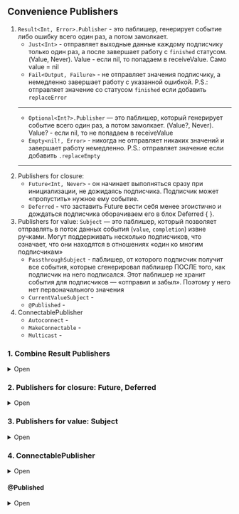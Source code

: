 ## Convenience Publishers

1. `Result<Int, Error>.Publisher` - это паблишер, генерирует событие либо ошибку всего один раз, а потом замолкает.
    + `Just<Int>` -  отправляет выходные данные каждому подписчику только один раз, а после завершает работу с `finished` статусом. (Value, Never). Value - если nil, то попадаем в receiveValue. Само value = nil
    * `Fail<Output, Failure>` - не отправляет значения подписчику, а немедленно завершает работу с указанной ошибкой. P.S.: отправляет значение со статусом `finished` если добавить `replaceError`
    ---
    + `Optional<Int?>.Publisher` — это паблишер, который генерирует событие всего один раз, а потом замолкает. (Value?, Never). Value? - если nil, то не попадаем в receiveValue
    + `Empty<nil!, Error>` - никогда не отправляет никаких значений и завершает работу немедленно. P.S.: отправляет значение если добавить `.replaceEmpty`
    ---
2. Publishers for closure:
    + `Future<Int, Never>` - он начинает выполняться сразу при инициализации, не дожидаясь подписчика. Подписчик может «пропустить» нужное ему событие.
    + `Deferred` - что заставить Future вести себя менее эгоистично и дождаться подписчика оборачиваем его в блок Deferred { }.
3. Publishers for value: `Subject` — это паблишер, который позволяет отправлять в поток данных события (`value`, `completion`) извне ручками. Могут поддерживать несколько подписчиков, что означает, что они находятся в отношениях «один ко многим подписчикам»
    + `PassthroughSubject` - паблишер, от которого подписчик получит все события, которые сгенерировал паблишер ПОСЛЕ того, как подписчик на него подписался. Этот паблишер не хранит события для подписчиков — «отправил и забыл». Поэтому у него нет первоначального значения
    + `CurrentValueSubject` - 
    + `@Published` - 
4. ConnectablePublisher
    + `Autoconnect` - 
    + `MakeConnectable` - 
    + `Multicast` - 
    
### 1. Combine Result Publishers

<details><summary>Open</summary>
<p>

<details><summary>Result</summary>
<p>

Result — это паблишер, который генерирует событие либо ошибку. Генерация результата происходит всего 1 раз, после чего паблишер замолкает.

```swift
enum ResultError: Error {
    case testError
}
let error: ResultError = .testError
let value = 10
var result: Result<Int, Error> = .failure(error)
let resultPublisher: Result<Int, Error>.Publisher = result.publisher
resultPublisher
    .sink(
        receiveCompletion: { completion in
            switch completion {
            case .finished:
                print("completion status: \(completion)")
            case .failure(let error):
                print("recieved error: \(error)")
            }
        }, receiveValue: { value in
            print("received value: \(value)")
        }
    )
```

Консоль:

```swift
recieved error: testError
```

Если изменим `var result: Result<Int, Error> = .success(value)`, то консоль:
```swift
received value: 10 
completion status: finished
```

</p>
</details>

---

<details><summary>Just</summary>
<p>

У Just есть несколько особенностей. Во-первых, он всегда генерирует событие (в отличие от опционала). Например, если в качестве output мы поставим опциональный String, а остальной код оставим как есть, то в консоли увидим следующее:

```swift
let stringPublisher: Just<String?> = Just(nil)

stringPublisher
    .sink(
        receiveCompletion: { completion in
            print("completion status: \(completion)")
        }, receiveValue: { value in
            print("recieved value: \(value)")
        }
    )
```

Консоль:

```swift
recieved value: nil
completion status: finished
```

Второй особенностью Just является то, что его тип ошибки — Never, то есть он никогда не может завершиться с ошибкой. Даже если мы укажем опциональный тип данных и придет nil, подписчик решит, что это не ошибка и с этими данными можно работать.

Если нам все-таки нужно как-то разграничивать успешный Output и Error, паблишер Just не подойдет. Для этих целей используется паблишер Result.

</p>
</details>

---

<details><summary>Fail -</summary>
<p>

</p>
</details>

---

<details><summary>Optional</summary>
<p>

Его особенностью является то, что если value == nil, то паблишер вообще ничего не пришлет, а в блоке recieveCompletion уведомит о том, что он «всё».

```swift
var intValue: Int? = nil
let optionalPublisher: Optional<Int>.Publisher = intValue.publisher

optionalPublisher
    .sink(
        receiveCompletion: { completion in
            print("completion status: \(completion)")
        }, receiveValue: { value in
            print("received value: \(value)")
        }
    )
```

Консоль:
```swift
completion status: finished
```

В то же время, если значение не будет равно nil, то в блоке receiveValue оно уже будет извлечено и нам не надо будет использовать оператор guard или if-let.

```swift
var intValue: Int? = 10
```

Консоль:
```swift
received value: 10
completion status: finished
```

</p>
</details>

---

<details><summary>Empty</summary>
<p>

Помимо `Empty()`, вы можете добавить `.append(Empty)` к любому издателю, чтобы создать пустой паблишер:

```swift
Just(1)
    .append(Empty(completeImmediately: false))
    .sink(
        receiveCompletion: { print("completion: \($0)") },
        receiveValue: { print("value: \($0)") })
```

Output: `value: 2`

```swift
Just(1)
    .append(Empty(completeImmediately: true))
    .sink(
        receiveCompletion: { print("completion: \($0)") },
        receiveValue: { print("value: \($0)") })
```

Output: `value: 2 completion: finished`

</p>
</details>

---

</p>
</details>

### 2. Publishers for closure: Future, Deferred

<details><summary>Open</summary>
<p>

---

<details><summary>Future</summary>
<p>

`Future<Int, Never>` - в качестве параметра он принимает замыкание, и разработчики могут использовать promise внутри замыкания для отправки результата, выполняется сразу при инициализации, не дожидаясь подписчика. Подписчик может «пропустить» нужное ему событие.

`Future` можно использваоть когда мы объединяем некоторые асинхронные задачи в издателе и получаем только один результат. например, получение данных из локальной базы данных или загрузка данных с удаленного сервера.

```swift
Future { promise in
    AF.request("https://domain/path/to").response { response in
        let id model = toModel(response) else {
            promise(.success(model))
        } else {
            promise(.failure(someError))
        }
    }
}.sink { x in
    print(x) /// [model]
}
```

</p>
</details>

---

<details><summary>Deferred-</summary>
<p>

1. [Использование промисов и фьючерсов в сочетании](https://www.donnywals.com/using-promises-and-futures-in-combine/)

</p>
</details>

---

</p>
</details>


### 3. Publishers for value: Subject

<details><summary>Open</summary>
<p>

**Subject** — это паблишер, который позволяет отправлять в поток данных события извне ручками.

Он выражен протоколом с двумя методами:

**.send()** —  чтобы отправлять в поток конкретные данные.

**.send(completion: )** — чтобы уведомить подписчиков о том, что паблишер завершил генерацию данных и больше ничего присылать не будет.

**Subject** создан для использования в качестве обертки над императивными кусками кода. В отличие от Future, им удобно оборачивать свойства, а не методы с @escaping closure. Еще одно отличие от Future заключается в том, что Subject не является one-shot и мы можем отправлять в Data-stream сколько угодно событий.

У этого паблишера есть 2 имплементации: `PassthroughSubject` и `CurrentValueSubject`.

Кстати, в случае с обоими паблишерами Subject, если мы попробуем отправить после комплишена еще какое-нибудь значение, то ничего не произойдет (ни крашей, ни ошибок компилятора), а подписчики просто его не получат.

```swift
subject.send(4)
subject.send(completion: .finished)
subject.send(10)
```

<details><summary>PassthroughSubject</summary>
<p>

PassthroughSubject — паблишер, от которого подписчик получит все события, которые сгенерировал паблишер ПОСЛЕ того, как подписчик на него подписался. Этот паблишер не хранит события для подписчиков — «отправил и забыл». Поэтому у него нет первоначального значения:

```swift
let passthru = PassthroughSubject<Int, Never>()

passthru.send(2)
passthru.send(3)

let c1 = passthru.sink { print($0) }
let c2 = passthru.sink { print($0) }
let c3 = passthru.sink { print($0) }

passthru.send(4)
passthru.send(completion: .finished)
```

Вывод:

```swift
4 4 4
```

На примере выше мы инициализировали паблишер, который генерит объекты типа Int и не может зафейлиться.

Отправили с помощью метода .send объекты (2,3), после чего подписались, отправили еще один объект (4) и в конце отправили подписчикам событие того, что паблишер завершил генерацию событий. Но в консоль вывелось только 2 последних события: объект типа Int и сообщение finished.

</p>
</details>

---

<details><summary>CurrentValueSubject</summary>
<p>

CurrentValueSubject — почти тоже самое, что и PassthroughSubject, но с рядом отличий:

1. При инициализации имеет начальное значение и обновляет его при вызове методов отправки. Это гарантирует, что подписчикам будет доставлено последнее значение сразу после оформления подписки.

2. У паблишера есть свойство value, которое хранит в себе последнее актуальное значение. Мы можем к нему обратиться через точечный синтаксис.

3. Подписчик не только получает от паблишера все новые значения ПОСЛЕ подписки, но и то значение, которое в себе хранит паблишер ДО того, как на него подписался подписчик (это может быть первоначальное значение, указанное при инициализации паблишера, либо последнее сгенерированное событие, если паблишер успел что-то отправить в поток до того, как на него кто-то подписался.

4. У него есть буфер для оптимизации — если паблишер часто генерит одни и те же значения.


```swift
let currentVal = CurrentValueSubject<Int, Never>(1) // затерлось .send(2)

currentVal.send(2) // затерлось .send(3)
currentVal.send(3)

let c1 = currentVal.sink { print($0) }
let c2 = currentVal.sink { print($0) }
let c3 = currentVal.sink { print($0) }

currentVal.send(4)
```

Вывод:

```swift
3 3 3 4 4 4
```

</p>
</details>

---

</p>
</details>

### 4. ConnectablePublisher

<details><summary>Open</summary>
<p>

<details><summary>Autoconnect</summary>
<p>

Издатель `AutoConnect` используется для автоматического «открытия клапана» при вызове метода подписки (`sink`).

```swift
let timerPublisher = Timer.publish(every: 1, on: .main, in: .common)
    .autoconnect()

let cancellable = timerPublisher.sink { value in
    print(value)
}
```

Звучит бесполезно, но это полезно, когда нам нужно отменить подключаемую функцию, если ее восходящим потоком является ConnectablePublisher:

```swift
DispatchQueue.main.asyncAfter(deadline: .now() + 3.0) {
    cancell.cancel()
}
```

> Избегайте автоматического подключения, если порядок подписки имеет решающее значение, избегайте использования автоматического подключения, поскольку это может привести к недетерминированному поведению. Вместо этого вручную подключите издателя с помощью метода Connect().



</p>
</details>

---

<details><summary>MakeConnectable</summary>
<p>

Напротив, предположим, что у вас есть приложение, которое отображает актуальную информацию о погоде. ConnectablePublisher предоставляет информацию о погоде. Но предположим, что перед отображением информации о погоде происходит некоторый сложный рендеринг или анимация пользовательского интерфейса. В этом случае вы можете вызвать метод `connect()` после завершения обновлений пользовательского интерфейса, чтобы пользователю была предоставлена самая последняя информация. `AutoConnect здесь не подойдет.

```swift
let passthru = PassthroughSubject<Int, Never>()
let connectable = passthru.makeConnectable()
let cancellable1 = connectable.sink { x in
    print(x) /// [3,4]
}
passthru.send(1)
passthru.send(2)
let cancellable2 = connectable.connect()
passthru.send(3)
passthru.send(4)
```

Когда вызывается метод `connect`, мы обновляем флаг connected до true и вызываем закрытие, чтобы установить отношения подписки, которые "откроют клапан". Возвращаемая cancellable используется, чтобы решить, когда уничтожить (`cancel`) отношения, которые "закроют клапан".ё

</p>
</details>

---

<details><summary>Multicast</summary>
<p>

Multicast  полезен, когда мы хотим преобразовать обычного издателя в `subject`, который может отправлять событие нескольким подписчикам одновременно.

```swift
let multi = [ 1 , 2 , 3 , 4 ].publisher.multicast(subject: PassthroughSubject ()) 
let c1 = multi.sink { x in 
    print ( "sink1 \(x) " ) /// [1,2,3,4]
 } 
let c2 = multi.sink { x in 
    print ( "sink2 \(x) " ) /// [1,2,3,4]
 } 
let c3 = multi.sink { x в 
    печати ( "sink3 \(x) " ) /// [1,2,3,4]
 } 
let cancellable = multi.connect()
```

</p>
</details>

</p>
</details>


#### @Published

<details><summary>Open</summary>
<p>

Чаще всего @Published используется для изменения свойств ObservableObject, потому что @Published создаст внутри себя CurrentValueSubject, который будет отправлять события каждый раз, когда это свойство изменяется.

ObservableObject использует в связке с @Published для агрегирования всех событий, сгенерированных @Published, что означает, что мы можем подписаться на издателя ObservableObject вместо подписки на каждое из его @Published. 

Издатели (SwiftUI предлагает StateObject, ObservedObject и EnvironmentObject, все из которых подписываются на агрегированного издателя ObservableObject и автоматически обновляют пользовательский интерфейс).

Имплементация @Published:

```swift
@propertyWrapper
struct Published<T> {
    
    let currentValue: CurrentValueSubject<T, Never>
    
    init(wrappedValue: T) {
        currentValue = CurrentValueSubject(wrappedValue)
    }
    
    var wrappedValue: T {
        get { currentValue.value }
        set { currentValue.send(newValue) }
    }
    
    var projectedValue: CurrentValueSubject<T, Never> { currentValue }
}
```

</p>
</details>
